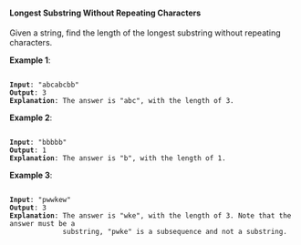 #### Longest Substring Without Repeating Characters

Given a string, find the length of the longest substring without repeating
characters.

**Example 1**:

<pre><code>
<b>Input</b>: "abcabcbb"
<b>Output</b>: 3 
<b>Explanation</b>: The answer is "abc", with the length of 3.
</code></pre>

**Example 2**:

<pre><code>
<b>Input</b>: "bbbbb"
<b>Output</b>: 1
<b>Explanation</b>: The answer is "b", with the length of 1.
</code></pre>

**Example 3**:

<pre><code>
<b>Input</b>: "pwwkew"
<b>Output</b>: 3
<b>Explanation</b>: The answer is "wke", with the length of 3. Note that the answer must be a
             substring, "pwke" is a subsequence and not a substring.
</code></pre>
